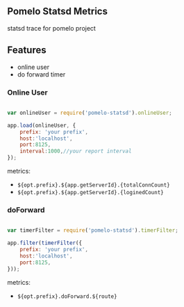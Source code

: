 ## Pomelo Statsd Metrics

statsd trace for pomelo project

## Features

* online user
* do forward timer

### Online User

```js

var onlineUser = require('pomelo-statsd').onlineUser;

app.load(onlineUser, {
    prefix: 'your prefix',
    host:'localhost',
    port:8125,
    interval:1000,//your report interval
});

```

metrics:

* `${opt.prefix}.${app.getServerId}.{totalConnCount}`
* `${opt.prefix}.${app.getServerId}.{loginedCount}`


### doForward

```js

var timerFilter = require('pomelo-statsd').timerFilter;

app.filter(timerFilter({
    prefix: 'your prefix',
    host:'localhost',
    port:8125,
}));

```

metrics:

* `${opt.prefix}.doForward.${route}`